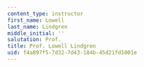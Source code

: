```yaml
---
content_type: instructor
first_name: Lowell
last_name: Lindgren
middle_initial: ''
salutation: Prof.
title: Prof. Lowell Lindgren
uid: f4a897f5-7d32-7d43-184b-45d21fd1001e
---
```

